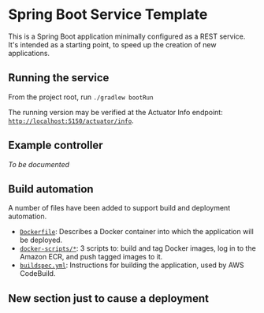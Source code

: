 # Spring Boot Service Template

This is a Spring Boot application minimally configured as a REST service.
It's intended as a starting point, to speed up the creation of new applications.

## Running the service

From the project root, run `./gradlew bootRun`

The running version may be verified at the Actuator Info endpoint: 
[`http://localhost:5150/actuator/info`](http://localhost:5150/actuator/info).

## Example controller

_To be documented_

## Build automation

A number of files have been added to support build and deployment automation.

- [`Dockerfile`](./Dockerfile): Describes a Docker container into which the application will be deployed.
- [`docker-scripts/*`](./docker-scripts): 3 scripts to: build and tag Docker images, log in to the Amazon ECR, and push tagged images to it.
- [`buildspec.yml`](./buildspec.yml): Instructions for building the application, used by AWS CodeBuild.

## New section just to cause a deployment
